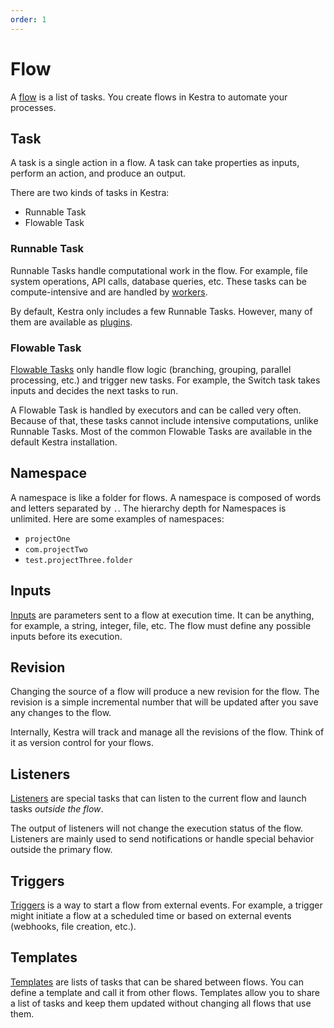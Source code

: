 ```yaml
---
order: 1
---
```


# Flow

A [flow](../developer-guide/flow) is a list of tasks. You create flows in Kestra to automate your processes.


## Task

A task is a single action in a flow. A task can take properties as inputs, perform an action, and produce an output.

There are two kinds of tasks in Kestra:
- Runnable Task 
- Flowable Task


### Runnable Task 

Runnable Tasks handle computational work in the flow. For example, file system operations, API calls, database queries, etc. These tasks can be compute-intensive and are handled by [workers](../architecture/#worker). 

By default, Kestra only includes a few Runnable Tasks. However, many of them are available as [plugins](../../plugins/).


### Flowable Task

[Flowable Tasks](../developer-guide/flowable) only handle flow logic (branching, grouping, parallel processing, etc.) and trigger new tasks. For example, the Switch task takes inputs and decides the next tasks to run. 

A Flowable Task is handled by executors and can be called very often. Because of that, these tasks cannot include intensive computations, unlike Runnable Tasks. Most of the common Flowable Tasks are available in the default Kestra installation. 


## Namespace

A namespace is like a folder for flows. A namespace is composed of words and letters separated by `.`. The hierarchy depth for Namespaces is unlimited. Here are some examples of namespaces:
- `projectOne`
- `com.projectTwo`
- `test.projectThree.folder`


## Inputs 

[Inputs](../developer-guide/inputs) are parameters sent to a flow at execution time. It can be anything, for example, a string, integer, file, etc. The flow must define any possible inputs before its execution. 


## Revision

Changing the source of a flow will produce a new revision for the flow. The revision is a simple incremental number that will be updated after you save any changes to the flow. 

Internally, Kestra will track and manage all the revisions of the flow. Think of it as version control for your flows. 


## Listeners

[Listeners](../developer-guide/listeners) are special tasks that can listen to the current flow and launch tasks *outside the flow*.

The output of listeners will not change the execution status of the flow. Listeners are mainly used to send notifications or handle special behavior outside the primary flow.


## Triggers

[Triggers](../developer-guide/triggers) is a way to start a flow from external events. For example, a trigger might initiate a flow at a scheduled time or based on external events (webhooks, file creation, etc.).


## Templates

[Templates](../developer-guide/templates) are lists of tasks that can be shared between flows. You can define a template and call it from other flows. Templates allow you to share a list of tasks and keep them updated without changing all flows that use them.
